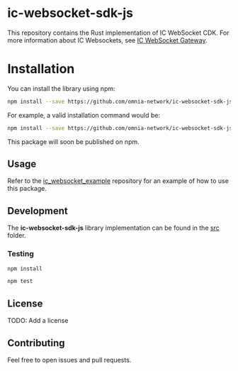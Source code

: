 # ic-websocket-sdk-js

This repository contains the Rust implementation of IC WebSocket CDK. For more information about IC Websockets, see [IC WebSocket Gateway](https://github.com/omnia-network/ic-websocket-gateway).

# Installation

You can install the library using npm:

```bash
npm install --save https://github.com/omnia-network/ic-websocket-sdk-js.git#<last-commit-on-this-repo>
```

For example, a valid installation command would be:

```bash
npm install --save https://github.com/omnia-network/ic-websocket-sdk-js.git#62dcec3437afe35efd7a08ec8d132e544891e2e1
```

This package will soon be published on npm.

## Usage

Refer to the [ic_websocket_example](https://github.com/omnia-network/ic_websocket_example) repository for an example of how to use this package.

## Development

The **ic-websocket-sdk-js** library implementation can be found in the [src](./src/) folder.

### Testing

```bash
npm install

npm test
```

## License

TODO: Add a license

## Contributing

Feel free to open issues and pull requests.

